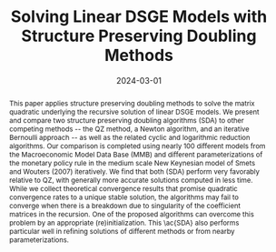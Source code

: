---
title: Solving Linear DSGE Models with Structure Preserving Doubling Methods
authors:
- Johannes Huber
- admin
- Johanna Saecker
date: '2024-03-01'
publishDate: '2024-03-01'
publication_types:
- working_paper
publication: ""
doi: ''
abstract: This paper applies structure preserving doubling methods to solve the matrix quadratic underlying the recursive solution of linear DSGE models. We present and compare two structure preserving doubling algorithms (SDA) to other competing methods -- the QZ method, a Newton algorithm, and an iterative Bernoulli  approach -- as well as the related cyclic and logarithmic reduction algorithms. Our comparison is completed using nearly 100 different models from the Macroeconomic Model Data Base (MMB) and different parameterizations of the monetary policy rule in the medium scale New Keynesian model of Smets and Wouters (2007) iteratively. We find that both (SDA) perform very favorably relative to QZ, with generally more accurate solutions computed in less time. While we collect theoretical convergence results that promise quadratic convergence rates to a unique stable solution, the algorithms may fail to converge when there is a breakdown due to singularity of the coefficient matrices in the recursion. One of the proposed algorithms can overcome this problem by an appropriate (re)initialization. This \ac{SDA} also performs particular well in refining solutions of different methods or from nearby parameterizations.
tags:
- Numerical accuracy
- DSGE
- Solution methods

# Display this page in the Featured widget?
featured: false

links:
- name: IMFS Working Paper Series
  url: https://www.imfs-frankfurt.de/forschung/imfs-working-papers/details.html?tx_mmpublications_publicationsdetail%5Bcontroller%5D=Publication&tx_mmpublications_publicationsdetail%5Bpublication%5D=461&cHash=f53244e0345a27419a9d40a3af98c02f
url_pdf: https://hessenbox-a10.rz.uni-frankfurt.de/dl/fiKYrFgTkN2YkgmiWRNbpW/doubling_DSGE.pdf
url_code: 'https://github.com/HugoBlox/hugo-blox-builder'
url_dataset: '#'
url_poster: '#'
url_project: ''
url_slides: ''
url_source: '#'
url_video: '#'

---